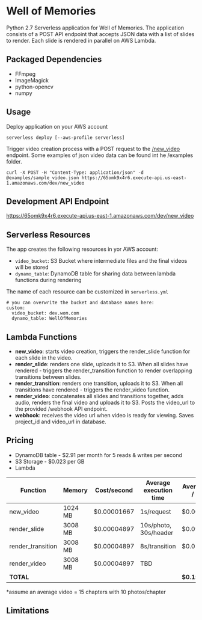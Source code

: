 # Well of Memories #

Python 2.7 Serverless application for Well of Memories.
The application consists of a POST API endpoint that accepts JSON data with a list of slides to render.
Each slide is rendered in parallel on AWS Lambda.

## Packaged Dependencies ##
* FFmpeg
* ImageMagick
* python-opencv
* numpy

## Usage ##
Deploy application on your AWS account
```
serverless deploy [--aws-profile serverless]
```

Trigger video creation process with a POST request to the [/new_video](https://github.com/CatAndCastle/WellOfMemories/wiki/New-Video) endpoint. Some examples of json video data can be found int he /examples folder.
```
curl -X POST -H "Content-Type: application/json" -d @examples/sample_video.json https://65omk9x4r6.execute-api.us-east-1.amazonaws.com/dev/new_video
```

## Development API Endpoint ##
https://65omk9x4r6.execute-api.us-east-1.amazonaws.com/dev/new_video


## Serverless Resources ##
The app creates the following resources in yor AWS account:
* `video_bucket`: S3 Bucket where intermediate files and the final videos will be stored
* `dynamo_table`: DynamoDB table for sharing data between lambda functions during rendering

The name of each resource can be customized in `serverless.yml`
```
# you can overwrite the bucket and database names here:
custom:
  video_bucket: dev.wom.com
  dynamo_table: WellOfMemories
```



## Lambda Functions ##
* **new_video**: starts video creation, triggers the render_slide function for each slide in the video.
* **render_slide**: renders one slide, uploads it to S3. When all slides have rendered - triggers the render_transition function to render overlapping transitions between slides.
* **render_transition**: renders one transition, uploads it to S3. When all transitions have rendered - triggers the render_video function.
* **render_video**: concatenates all slides and transitions together, adds audio, renders the final video and uploads it to S3. Posts the video_url to the provided /webhook API endpoint.
* **webhook**: receives the video url when video is ready for viewing. Saves project_id and video_url in database.

## Pricing ##
* DynamoDB table - $2.91 per month for 5 reads & writes per second
* S3 Storage - $0.023 per GB
* Lambda

| Function         | Memory   | Cost/second  | Average execution time | Average Cost / Video |
| -----------------|----------|--------------|------------------------|----------------------|
|new_video         |1024 MB   | $0.00001667  | 1s/request             |$0.00001667           | ** its 7s/request
|render_slide      |3008 MB   | $0.00004897  | 10s/photo, 30s/header  |$0.09543              |
|render_transition |3008 MB   | $0.00004897  | 8s/transition          |$0.0588               |
|render_video      |3008 MB   | $0.00004897  |  TBD                   |                      |
| **TOTAL**         |          |              |                       | **$0.154**           |

*assume an average video = 15 chapters with 10 photos/chapter

## Limitations ##


